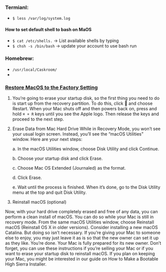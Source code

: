 ### Termianl:

-   `$ less /var/log/system.log`

#### How to set default shell to bash on MaOS

-   `$ cat /etc/shells.` → List available shells by typing
-   `$ chsh -s /bin/bash` → update your account to use bash run

### Homebrew:

-   `/usr/local/Caskroom/`
-   []()

### [Restore MacOS to the Factory Setting](https://support.apple.com/en-us/HT208496)

1. You’re going to erase your startup disk, so the first thing you need to do is start up from the recovery partition. To do this, click  and choose Restart. When your Mac shuts off and then powers back on, press and hold `⌘ + R` keys until you see the Apple logo. Then release the keys and proceed to the next step.
2. Erase Data from Mac Hard Drive
   While in Recovery Mode, you won’t see your usual login screen. Instead, you’ll see the “macOS Utilities” window. Here are your next steps:

    a. In the macOS Utilities window, choose Disk Utility and click Continue.

    b. Choose your startup disk and click Erase.

    c. Choose Mac OS Extended (Journaled) as the format.

    d. Click Erase.

    e. Wait until the process is finished. When it’s done, go to the Disk Utility menu at the top and quit Disk Utility.

3. Reinstall macOS (optional)

Now, with your hard drive completely erased and free of any data, you can perform a clean install of macOS. You can do so while your Mac is still in recovery mode. From the same macOS Utilities window, choose Reinstall macOS (Reinstall OS X in older versions). Consider installing a new macOS Catalina. But doing so isn’t necessary. If you’re giving your Mac to someone else to enjoy, you may just leave it as is so that the new owner can set it up as they like. You’re done. Your Mac is fully prepared for its new owner. Don’t forget, you can use these instructions if you’re selling your Mac or if you want to erase your startup disk to reinstall macOS. If you plan on keeping your Mac, you might be interested in our guide on How to Make a Bootable High Sierra Installer.
